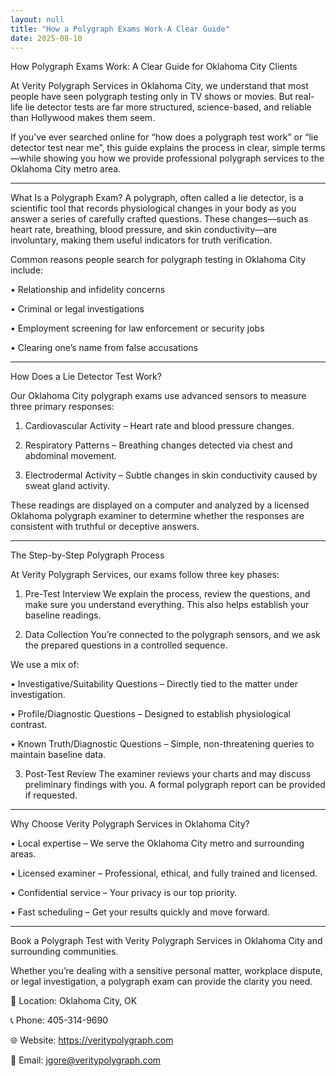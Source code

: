 ```yaml
---
layout: null
title: "How a Polygraph Exams Work-A Clear Guide"
date: 2025-08-10
---
```

How Polygraph Exams Work: A Clear Guide for Oklahoma City Clients

At Verity Polygraph Services in Oklahoma City, we understand that most people have seen polygraph testing only in TV shows or movies. But real-life lie detector tests are far more structured, science-based, and reliable than Hollywood makes them seem.

If you’ve ever searched online for “how does a polygraph test work” or “lie detector test near me”, this guide explains the process in clear, simple terms—while showing you how we provide professional polygraph services to the Oklahoma City metro area.
________________________________________
What Is a Polygraph Exam?
A polygraph, often called a lie detector, is a scientific tool that records physiological changes in your body as you answer a series of carefully crafted questions. These changes—such as heart rate, breathing, blood pressure, and skin conductivity—are involuntary, making them useful indicators for truth verification.

Common reasons people search for polygraph testing in Oklahoma City include:

•	Relationship and infidelity concerns

•	Criminal or legal investigations

•	Employment screening for law enforcement or security jobs

•	Clearing one’s name from false accusations
________________________________________
How Does a Lie Detector Test Work?

Our Oklahoma City polygraph exams use advanced sensors to measure three primary responses:

1.	Cardiovascular Activity – Heart rate and blood pressure changes.
   
2.	Respiratory Patterns – Breathing changes detected via chest and abdominal movement.
	
3.	Electrodermal Activity – Subtle changes in skin conductivity caused by sweat gland activity.
   
These readings are displayed on a computer and analyzed by a licensed Oklahoma polygraph examiner to determine whether the responses are consistent with truthful or deceptive answers.
________________________________________
The Step-by-Step Polygraph Process

At Verity Polygraph Services, our exams follow three key phases:

1. Pre-Test Interview
We explain the process, review the questions, and make sure you understand everything. This also helps establish your baseline readings.

3. Data Collection
You’re connected to the polygraph sensors, and we ask the prepared questions in a controlled sequence.

We use a mix of:

•	Investigative/Suitability Questions – Directly tied to the matter under investigation.

•	Profile/Diagnostic Questions – Designed to establish physiological contrast.

•	Known Truth/Diagnostic Questions – Simple, non-threatening queries to maintain baseline data.

3. Post-Test Review
The examiner reviews your charts and may discuss preliminary findings with you. A formal polygraph report can be provided if requested.
________________________________________
Why Choose Verity Polygraph Services in Oklahoma City?

•	Local expertise – We serve the Oklahoma City metro and surrounding areas.

•	Licensed examiner – Professional, ethical, and fully trained and licensed.

•	Confidential service – Your privacy is our top priority.

•	Fast scheduling – Get your results quickly and move forward.
________________________________________
Book a Polygraph Test with Verity Polygraph Services in Oklahoma City and surrounding communities. 

Whether you’re dealing with a sensitive personal matter, workplace dispute, or legal investigation, a polygraph exam can provide the clarity you need.

📍 Location: Oklahoma City, OK

📞 Phone: 405-314-9690

🌐 Website: https://veritypolygraph.com

📧 Email: jgore@veritypolygraph.com







